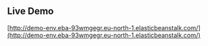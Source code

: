 ## Live Demo

[http://demo-env.eba-93wmgegr.eu-north-1.elasticbeanstalk.com/](http://demo-env.eba-93wmgegr.eu-north-1.elasticbeanstalk.com/)
